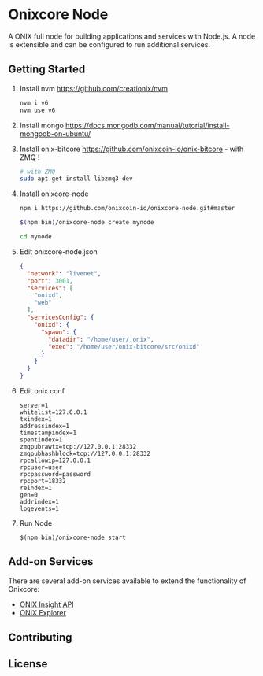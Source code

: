Onixcore Node
============

A ONIX full node for building applications and services with Node.js. A node is extensible and can be configured to run additional services.

## Getting Started

1. Install nvm https://github.com/creationix/nvm  

    ```bash
    nvm i v6
    nvm use v6
    ```  
2. Install mongo https://docs.mongodb.com/manual/tutorial/install-mongodb-on-ubuntu/  

3. Install onix-bitcore https://github.com/onixcoin-io/onix-bitcore - with ZMQ ! 

    ```bash
    # with ZMQ
    sudo apt-get install libzmq3-dev 
    ```  
4. Install onixcore-node  

    ```bash
    npm i https://github.com/onixcoin-io/onixcore-node.git#master

    $(npm bin)/onixcore-node create mynode

    cd mynode

    ```  
5. Edit onixcore-node.json  

    ```json
    {
      "network": "livenet",
      "port": 3001,
      "services": [
	    "onixd",
        "web"
      ],
      "servicesConfig": {
        "onixd": {
          "spawn": {
            "datadir": "/home/user/.onix",
            "exec": "/home/user/onix-bitcore/src/onixd"
          }
        }
      }
	}
    ```  
6. Edit onix.conf  

    ```
    server=1
    whitelist=127.0.0.1
    txindex=1
    addressindex=1
    timestampindex=1
    spentindex=1
    zmqpubrawtx=tcp://127.0.0.1:28332
    zmqpubhashblock=tcp://127.0.0.1:28332
    rpcallowip=127.0.0.1
    rpcuser=user
    rpcpassword=password
    rpcport=18332
    reindex=1
    gen=0
    addrindex=1
    logevents=1
    ```  
7. Run Node  

    ```
    $(npm bin)/onixcore-node start
    ```  

## Add-on Services

There are several add-on services available to extend the functionality of Onixcore:

- [ONIX Insight API](https://github.com/onixcoin-io/insight-api)
- [ONIX Explorer](https://github.com/onixcoin-io/onix-explorer)

## Contributing



## License

